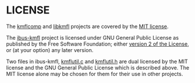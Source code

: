 # LICENSE

The [kmflcomp](./kmflcomp) and [libkmfl](./libkmfl) projects are covered by the
[MIT license](./libkmfl/COPYING).

The [ibus-kmfl](./ibus-kmfl) project is licensed under GNU General Public License
as published by the Free Software Foundation; either
[version 2 of the License](./ibus-kmfl/COPYING), or (at your option) any later version.

Two files in ibus-kmfl, [kmflutil.c](./ibus-kmfl/src/kmflutil.c) and
[kmflutil.h](./ibus-kmfl/src/kmflutil.h) are dual licensed by the MIT license and the
GNU General Public License which is described above.
The MIT license alone may be chosen for them for their use in other projects.
